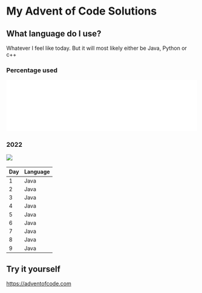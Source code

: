 # My Advent of Code Solutions



## What language do I use?
Whatever I feel like today. But it will most likely either be Java, Python or c++
### Percentage used
![Metrics](/visuals/github-metrics.svg)
### 2022
![](https://img.shields.io/badge/stars%20⭐-18-yellow)

|Day|Language|
|--|--|
|1|Java|
|2|Java|
|3|Java|
|4|Java|
|5|Java|
|6|Java|
|7|Java|
|8|Java|
|9|Java|

## Try it yourself
https://adventofcode.com
